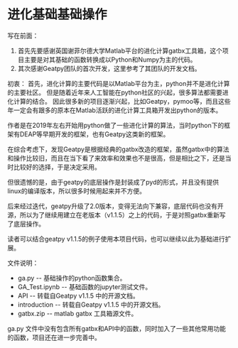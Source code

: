 # 进化基础基础操作

写在前面：
1. 首先先要感谢英国谢菲尔德大学Matlab平台的进化计算gatbx工具箱，这个项目主要是对其基础的函数转换成以Python和Numpy为主的代码。
2. 其次感谢Geatpy团队的首次开发，这里参考了其团队的开发文档。

初衷：
首先，进化计算的主要代码是以Matlab平台为主，python并不是进化计算的主要社区。 但是随着近年来人工智能在python社区的兴起，很多算法都需要进化计算的结合。
因此很多新的项目逐渐兴起，比如Geatpy，pymoo等，而且这些年一定会有跟多的原本在Matlab活跃的进化计算工具箱开发出python的版本。

作者是在2019年左右开始用python做了一些进化计算的算法，当时python下的框架有DEAP等早期开发的框架，也有Geatpy这类新的框架。 

在综合考虑下，发现Geatpy是根据经典的gatbx改造的框架，虽然gatbx中的算法和操作比较旧，而且在当下看了来效率和效果也不是很高，但是相比之下，还是当时比较好的选择，于是决定采用。

但很遗憾的是，由于geatpy的底层操作是封装成了pyd的形式，并且没有提供linux的编译版本，所以很多时候用起来并不方便。

后来经过迭代，geatpy升级了2.0版本，变得无法向下兼容，底层代码也没有开源，所以为了继续用建立在老版本（v1.1.5）之上的代码，于是对照gatbx重新写了底层操作。

读者可以结合geatpy v1.1.5的例子使用本项目代码，也可以继续以此为基础进行扩展。

文件说明：
- ga.py -- 基础操作的python函数集合。
- GA_Test.ipynb -- 基础函数的jupyter测试文件。
- API -- 转载自Geatpy v1.1.5 中的开源文档。
- introduction -- 转载自Geatpy v1.1.5 中的开源文档。
- gatbx.zip -- matlab gatbx 工具箱源文件。

ga.py 文件中没有包含所有gatbx和API中的函数，同时加入了一些其他常用功能的函数，项目还在进一步完善中。
